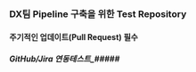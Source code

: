 ### DX팀 Pipeline 구축을 위한 Test Repository
#### 주기적인 업데이트(Pull Request) 필수 ####
##### GitHub/Jira 연동테스트_#####
